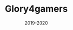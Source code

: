 ---
title: "Glory4gamers"
img: "glory4gamers"
keywords: "UX, UI, Responsive"
date: "2019-2020"
text_en: ""
text_fr: ""
---